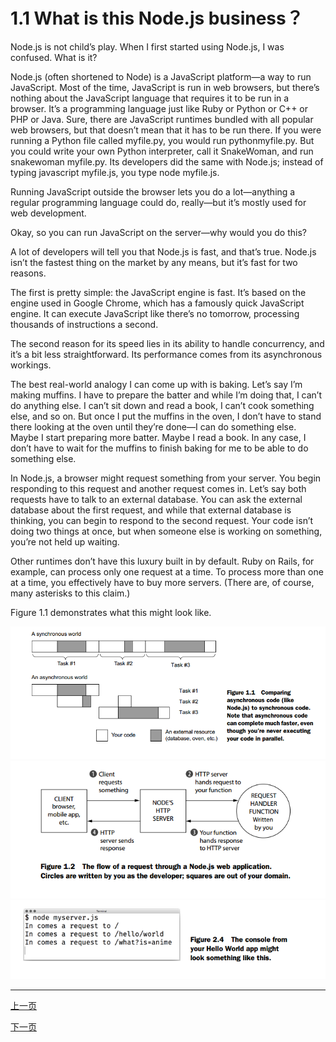 # 1.1 What is this Node.js business？


Node.js is not child’s play. When I first started using Node.js, I was confused. What is it?


Node.js (often shortened to Node) is a JavaScript platform—a way to run JavaScript.
Most of the time, JavaScript is run in web browsers, but there’s nothing about the
JavaScript language that requires it to be run in a browser. It’s a programming language just like Ruby or Python or C++ or PHP or Java. Sure, there are JavaScript runtimes bundled with all popular web browsers, but that doesn’t mean that it has to be
run there. If you were running a Python file called myfile.py, you would run pythonmyfile.py. But you could write your own Python interpreter, call it SnakeWoman, and
run snakewoman myfile.py. Its developers did the same with Node.js; instead of typing
javascript myfile.js, you type node myfile.js.


Running JavaScript outside the browser lets you do a lot—anything a regular programming language could do, really—but it’s mostly used for web development.


Okay, so you can run JavaScript on the server—why would you do this?


A lot of developers will tell you that Node.js is fast, and that’s true. Node.js isn’t the
fastest thing on the market by any means, but it’s fast for two reasons.


The first is pretty simple: the JavaScript engine is fast. It’s based on the engine used
in Google Chrome, which has a famously quick JavaScript engine. It can execute
JavaScript like there’s no tomorrow, processing thousands of instructions a second.


The second reason for its speed lies in its ability to handle concurrency, and it’s a
bit less straightforward. Its performance comes from its asynchronous workings.


The best real-world analogy I can come up with is baking. Let’s say I’m making
muffins. I have to prepare the batter and while I’m doing that, I can’t do anything
else. I can’t sit down and read a book, I can’t cook something else, and so on. But
once I put the muffins in the oven, I don’t have to stand there looking at the oven
until they’re done—I can do something else. Maybe I start preparing more batter.
Maybe I read a book. In any case, I don’t have to wait for the muffins to finish baking
for me to be able to do something else.


In Node.js, a browser might request something from your server. You begin
responding to this request and another request comes in. Let’s say both requests have
to talk to an external database. You can ask the external database about the first
request, and while that external database is thinking, you can begin to respond to the
second request. Your code isn’t doing two things at once, but when someone else is
working on something, you’re not held up waiting.



Other runtimes don’t have this luxury built in by default. Ruby on Rails, for example, can process only one request at a time. To process more than one at a time, you
effectively have to buy more servers. (There are, of course, many asterisks to this claim.)


Figure 1.1 demonstrates what this might look like.

![Figure1.1](image/Figure1.1.png)
![Figure1.1](image/Figure1.2.png)
![Figure1.1](image/Figure2.4.png)




------
[上一页](1-1-0-What_Is_Express.md)

[下一页]()